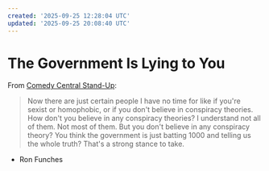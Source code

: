```yaml
---
created: '2025-09-25 12:28:04 UTC'
updated: '2025-09-25 20:08:40 UTC'
---
```


# The Government Is Lying to You

From [Comedy Central Stand-Up](https://www.youtube.com/watch?v=b6NmjK2pgiQ):

> Now there are just certain people I have no time for like if you're sexist or homophobic, or if you don't believe in conspiracy theories.
> How don't you believe in any conspiracy theories?
> I understand not all of them.
> Not most of them.
> But you don't believe in any conspiracy theory?
> You think the government is just batting 1000 and telling us the whole truth?
> That's a strong stance to take.

- Ron Funches

